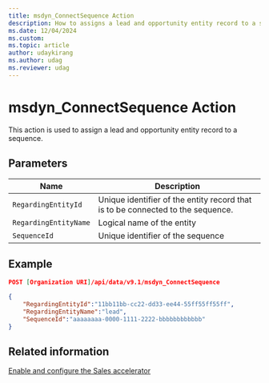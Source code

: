 ```yaml
---
title: msdyn_ConnectSequence Action
description: How to assigns a lead and opportunity entity record to a sequence.
ms.date: 12/04/2024
ms.custom: 
ms.topic: article
author: udaykirang
ms.author: udag
ms.reviewer: udag
---
```


# msdyn_ConnectSequence Action

This action is used to assign a lead and opportunity entity record to a sequence.

## Parameters

|Name |Description |
|-----|-----|
|`RegardingEntityId`|Unique identifier of the entity record that is to be connected to the sequence.|
|`RegardingEntityName`|Logical name of the entity|
|`SequenceId`|Unique identifier of the sequence|

## Example

```json
POST [Organization URI]/api/data/v9.1/msdyn_ConnectSequence

{
    "RegardingEntityId":"11bb11bb-cc22-dd33-ee44-55ff55ff55ff",
    "RegardingEntityName":"lead",
    "SequenceId":"aaaaaaaa-0000-1111-2222-bbbbbbbbbbbb"
}
```

## Related information

[Enable and configure the Sales accelerator](../../enable-configure-sales-accelerator.md)
